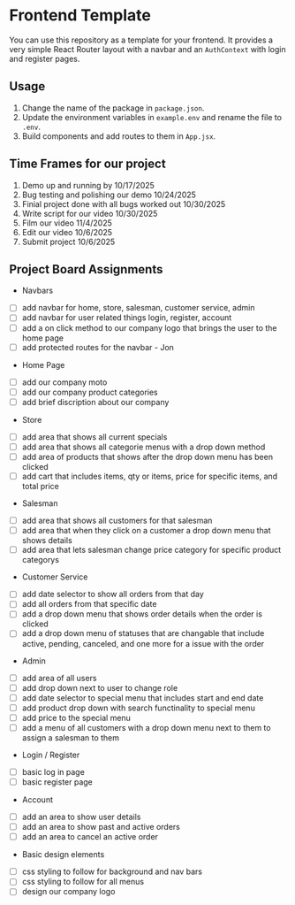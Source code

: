 # Frontend Template

You can use this repository as a template for your frontend. It provides a very simple
React Router layout with a navbar and an `AuthContext` with login and register pages.

## Usage

1. Change the name of the package in `package.json`.
2. Update the environment variables in `example.env` and rename the file to `.env`.
3. Build components and add routes to them in `App.jsx`.

## Time Frames for our project
1. Demo up and running by 10/17/2025
2. Bug testing and polishing our demo 10/24/2025
3. Finial project done with all bugs worked out 10/30/2025
4. Write script for our video 10/30/2025
5. Film our video 11/4/2025
6. Edit our video 10/6/2025
7. Submit project 10/6/2025

## Project Board Assignments
- Navbars
- [ ] add navbar for home, store, salesman, customer service, admin
- [ ] add navbar for user related things login, register, account
- [ ] add a on click method to our company logo that brings the user to the home page
- [ ] add protected routes for the navbar - Jon
- Home Page
- [ ] add our company moto
- [ ] add our company product categories
- [ ] add brief discription about our company
- Store
- [ ] add area that shows all current specials
- [ ] add area that shows all categorie menus with a drop down method
- [ ] add area of products that shows after the drop down menu has been clicked
- [ ] add cart that includes items, qty or items, price for specific items, and total price
- Salesman
- [ ] add area that shows all customers for that salesman
- [ ] add area that when they click on a customer a drop down menu that shows details
- [ ] add area that lets salesman change price category for specific product categorys
- Customer Service
- [ ] add date selector to show all orders from that day
- [ ] add all orders from that specific date
- [ ] add a drop down menu that shows order details when the order is clicked
- [ ] add a drop down menu of statuses that are changable that include active, pending, canceled, and one more for a issue with the order
- Admin
- [ ] add area of all users
- [ ] add drop down next to user to change role
- [ ] add date selector to special menu that includes start and end date
- [ ] add product drop down with search functinality to special menu
- [ ] add price to the special menu
- [ ] add a menu of all customers with a drop down menu next to them to assign a salesman to them
- Login / Register
- [ ] basic log in page
- [ ] basic register page
- Account
- [ ] add an area to show user details
- [ ] add an area to show past and active orders
- [ ] add an area to cancel an active order  
- Basic design elements
- [ ] css styling to follow for background and nav bars
- [ ] css styling to follow for all menus
- [ ] design our company logo

